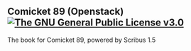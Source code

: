 ## Comicket 89 (Openstack) [![The GNU General Public License v3.0](http://img.shields.io/badge/license-GPLv3-blue.svg?style=flat)](https://github.com/Project-VI/c87/blob/master/LICENSE)

The book for Comicket 89, powered by Scribus 1.5
